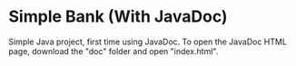 # Simple Bank (With JavaDoc)
 Simple Java project, first time using JavaDoc. To open the JavaDoc HTML page, download the "doc" folder and open "index.html".